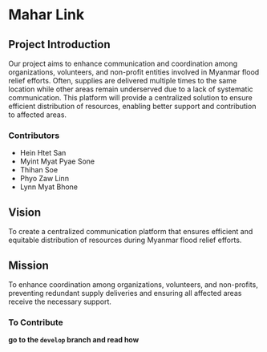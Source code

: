 # Mahar Link

## Project Introduction

Our project aims to enhance communication and coordination among organizations, volunteers, and non-profit entities involved in Myanmar flood relief efforts. Often, supplies are delivered multiple times to the same location while other areas remain underserved due to a lack of systematic communication. This platform will provide a centralized solution to ensure efficient distribution of resources, enabling better support and contribution to affected areas.

### Contributors

- Hein Htet San
- Myint Myat Pyae Sone
- Thihan Soe
- Phyo Zaw Linn
- Lynn Myat Bhone

## Vision

To create a centralized communication platform that ensures efficient and equitable distribution of resources during Myanmar flood relief efforts.

## Mission

To enhance coordination among organizations, volunteers, and non-profits, preventing redundant supply deliveries and ensuring all affected areas receive the necessary support.






### To Contribute

**go to the `develop` branch and read how**
